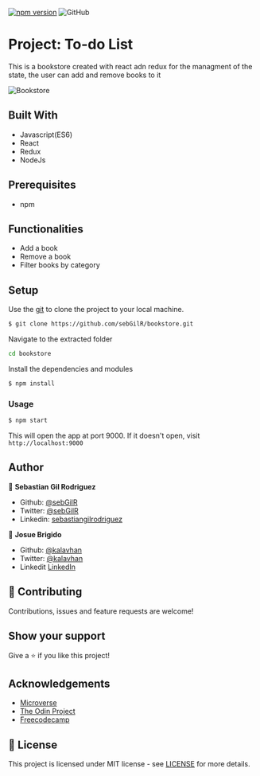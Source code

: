 [![npm version](https://badge.fury.io/js/npm.svg)](https://badge.fury.io/js/npm)
![GitHub](https://img.shields.io/github/license/OlukaDenis/todo-list-javascript)

# Project: To-do List

This is a bookstore created with react adn redux for the managment of the state, the user can add and remove books to it

![Bookstore](https://user-images.githubusercontent.com/47485749/86841732-8a20fd80-c061-11ea-83bc-fc62961534f7.png)

## Built With
- Javascript(ES6)
- React
- Redux
- NodeJs

## Prerequisites
- npm

## Functionalities 
- Add a book
- Remove a book
- Filter books by category

## Setup

Use the [git](https://git-scm.com/downloads) to clone the project to your local machine.
```sh
$ git clone https://github.com/sebGilR/bookstore.git
```

Navigate to the extracted folder
```sh 
cd bookstore
```

Install the dependencies and modules
```sh
$ npm install
```

### Usage
```sh
$ npm start
```
This will open the app at port 9000. If it doesn't open, visit ```http://localhost:9000```

## Author

👤 **Sebastian Gil Rodriguez**

- Github: [@sebGilR](https://github.com/sebGilR)
- Twitter: [@sebGilR](https://twitter.com/sebGilR)
- Linkedin: [sebastiangilrodriguez](https://www.linkedin.com/in/sebastiangilrodriguez)

👤 **Josue Brigido**

- Github: [@kalavhan](https://github.com/kalavhan)
- Twitter: [@kalavhan](https://twitter.com/kalavhan)
- Linkedit [LinkedIn](https://linkedin.com/in/kalavhan)



## 🤝 Contributing

Contributions, issues and feature requests are welcome!

## Show your support

Give a ⭐️ if you like this project!

## Acknowledgements
- [Microverse](https://www.microverse.org/)
- [The Odin Project](https://www.theodinproject.com/)
- [Freecodecamp](http://freecodecamp.org/)

## 📝 License

This project is licensed under MIT license - see [LICENSE](/LICENSE) for more details.